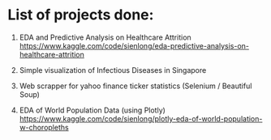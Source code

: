 # List of projects done:
1. EDA and Predictive Analysis on Healthcare Attrition 
   https://www.kaggle.com/code/sienlong/eda-predictive-analysis-on-healthcare-attrition

2. Simple visualization of Infectious Diseases in Singapore

4. Web scrapper for yahoo finance ticker statistics (Selenium / Beautiful Soup)

6. EDA of World Population Data (using Plotly)
   https://www.kaggle.com/code/sienlong/plotly-eda-of-world-population-w-choropleths
